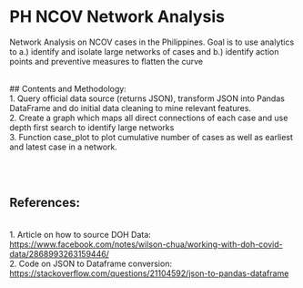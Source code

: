 # PH NCOV Network Analysis
Network Analysis on NCOV cases in the Philippines. Goal is to use analytics to a.) identify and isolate large networks of cases and b.) identify action points and preventive measures to flatten the curve

<br>
## Contents and Methodology:
<br>1. Query official data source (returns JSON), transform JSON into Pandas DataFrame and do initial data cleaning to mine relevant features.
<br>2. Create a graph which maps all direct connections of each case and use depth first search to identify large networks
<br>3. Function case_plot to plot cumulative number of cases as well as earliest and latest case in a network. 

<br><br>
## References:
<br> 1. Article on how to source DOH Data: https://www.facebook.com/notes/wilson-chua/working-with-doh-covid-data/2868993263159446/
<br> 2. Code on JSON to Dataframe conversion: https://stackoverflow.com/questions/21104592/json-to-pandas-dataframe
